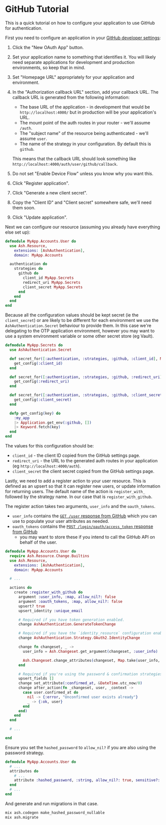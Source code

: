 <!--
SPDX-FileCopyrightText: 2022 Alembic Pty Ltd

SPDX-License-Identifier: MIT
-->

# GitHub Tutorial

This is a quick tutorial on how to configure your application to use GitHub for authentication.

First you need to configure an application in your [GitHub developer settings](https://github.com/settings/developers):

1. Click the "New OAuth App" button.
2. Set your application name to something that identifies it. You will likely
   need separate applications for development and production environments, so
   keep that in mind.
3. Set "Homepage URL" appropriately for your application and environment.
4. In the "Authorization callback URL" section, add your callback URL. The
   callback URL is generated from the following information:

   - The base URL of the application - in development that would be
     `http://localhost:4000/` but in production will be your application's
     URL.
   - The mount point of the auth routes in your router - we'll assume
     `/auth`.
   - The "subject name" of the resource being authenticated - we'll assume `user`.
   - The name of the strategy in your configuration. By default this is
     `github`.

   This means that the callback URL should look something like
   `http://localhost:4000/auth/user/github/callback`.

5. Do not set "Enable Device Flow" unless you know why you want this.
6. Click "Register application".
7. Click "Generate a new client secret".
8. Copy the "Client ID" and "Client secret" somewhere safe, we'll need them
   soon.
9. Click "Update application".

Next we can configure our resource (assuming you already have everything else
set up):

```elixir
defmodule MyApp.Accounts.User do
  use Ash.Resource,
    extensions: [AshAuthentication],
    domain: MyApp.Accounts

  authentication do
    strategies do
      github do
        client_id MyApp.Secrets
        redirect_uri MyApp.Secrets
        client_secret MyApp.Secrets
      end
    end
  end
end
```

Because all the configuration values should be kept secret (ie the
`client_secret`) or are likely to be different for each environment we use the
`AshAuthentication.Secret` behaviour to provide them. In this case we're
delegating to the OTP application environment, however you may want to use a
system environment variable or some other secret store (eg Vault).

```elixir
defmodule MyApp.Secrets do
  use AshAuthentication.Secret

  def secret_for([:authentication, :strategies, :github, :client_id], MyApp.Accounts.User, _) do
    get_config(:client_id)
  end

  def secret_for([:authentication, :strategies, :github, :redirect_uri], MyApp.Accounts.User, _) do
    get_config(:redirect_uri)
  end

  def secret_for([:authentication, :strategies, :github, :client_secret], MyApp.Accounts.User, _) do
    get_config(:client_secret)
  end

  defp get_config(key) do
    :my_app
    |> Application.get_env(:github, [])
    |> Keyword.fetch(key)
  end
end
```

The values for this configuration should be:

- `client_id` - the client ID copied from the GitHub settings page.
- `redirect_uri` - the URL to the generated auth routes in your application
  (eg `http://localhost:4000/auth`).
- `client_secret` the client secret copied from the GitHub settings page.

Lastly, we need to add a register action to your user resource. This is defined
as an upsert so that it can register new users, or update information for
returning users. The default name of the action is `register_with_` followed by
the strategy name. In our case that is `register_with_github`.

The register action takes two arguments, `user_info` and the `oauth_tokens`.

- `user_info` contains the [`GET /user` response from
  GitHub](https://docs.github.com/en/rest/users/users?apiVersion=2022-11-28#get-the-authenticated-user)
  which you can use to populate your user attributes as needed.
- `oauth_tokens` contains the [`POST /login/oauth/access_token` response from
  GitHub](https://docs.github.com/en/developers/apps/building-oauth-apps/authorizing-oauth-apps#response)
  - you may want to store these if you intend to call the GitHub API on behalf
    of the user.

```elixir
defmodule MyApp.Accounts.User do
  require Ash.Resource.Change.Builtins
  use Ash.Resource,
    extensions: [AshAuthentication],
    domain: MyApp.Accounts

  # ...

  actions do
    create :register_with_github do
      argument :user_info, :map, allow_nil?: false
      argument :oauth_tokens, :map, allow_nil?: false
      upsert? true
      upsert_identity :unique_email

      # Required if you have token generation enabled.
      change AshAuthentication.GenerateTokenChange

      # Required if you have the `identity_resource` configuration enabled.
      change AshAuthentication.Strategy.OAuth2.IdentityChange

      change fn changeset, _ ->
        user_info = Ash.Changeset.get_argument(changeset, :user_info)

        Ash.Changeset.change_attributes(changeset, Map.take(user_info, ["email"]))
      end

      # Required if you're using the password & confirmation strategies
      upsert_fields []
      change set_attribute(:confirmed_at, &DateTime.utc_now/0)
      change after_action(fn _changeset, user, _context ->
        case user.confirmed_at do
          nil -> {:error, "Unconfirmed user exists already"}
          _ -> {:ok, user}
        end
      end)
    end
  end

  # ...

end
```

Ensure you set the `hashed_password` to `allow_nil?` if you are also using the password strategy.

```elixir
defmodule MyApp.Accounts.User do
  # ...
  attributes do
    # ...
    attribute :hashed_password, :string, allow_nil?: true, sensitive?: true
  end
  # ...
end
```

And generate and run migrations in that case.

```bash
mix ash.codegen make_hashed_password_nullable
mix ash.migrate
```
